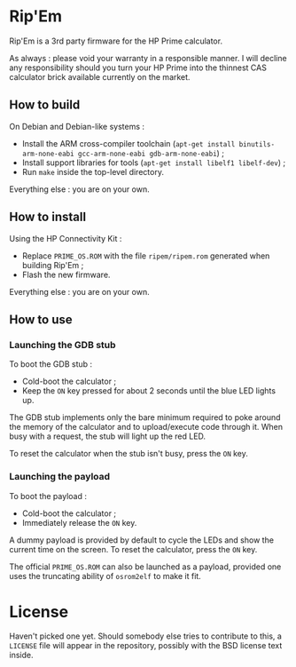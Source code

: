 # Rip'Em
Rip'Em is a 3rd party firmware for the HP Prime calculator.

As always : please void your warranty in a responsible manner. I will decline any responsibility should you turn your HP Prime into the thinnest CAS calculator brick available currently on the market.

## How to build
On Debian and Debian-like systems :
 * Install the ARM cross-compiler toolchain (`apt-get install binutils-arm-none-eabi gcc-arm-none-eabi gdb-arm-none-eabi`) ;
 * Install support libraries for tools (`apt-get install libelf1 libelf-dev`) ;
 * Run `make` inside the top-level directory.

Everything else : you are on your own.

## How to install
Using the HP Connectivity Kit :
 * Replace `PRIME_OS.ROM` with the file `ripem/ripem.rom` generated when building Rip'Em ;
 * Flash the new firmware.

Everything else : you are on your own.

## How to use

### Launching the GDB stub
To boot the GDB stub :
 * Cold-boot the calculator ;
 * Keep the `ON` key pressed for about 2 seconds until the blue LED lights up.

The GDB stub implements only the bare minimum required to poke around the memory of the calculator and to upload/execute code through it. When busy with a request, the stub will light up the red LED.

To reset the calculator when the stub isn't busy, press the `ON` key.

### Launching the payload
To boot the payload :
 * Cold-boot the calculator ;
 * Immediately release the `ON` key.

A dummy payload is provided by default to cycle the LEDs and show the current time on the screen. To reset the calculator, press the `ON` key.

The official `PRIME_OS.ROM` can also be launched as a payload, provided one uses the truncating ability of `osrom2elf` to make it fit.

# License
Haven't picked one yet. Should somebody else tries to contribute to this, a `LICENSE` file will appear in the repository, possibly with the BSD license text inside.
